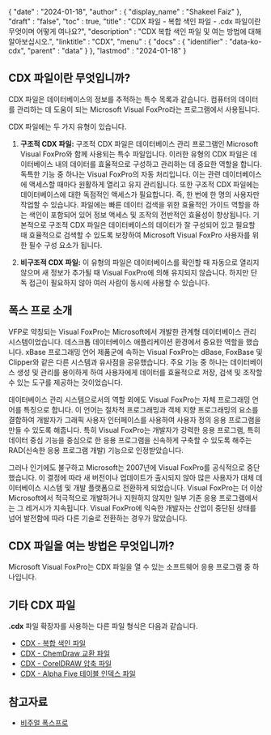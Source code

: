 {
  "date" : "2024-01-18",
  "author" : {
    "display_name" : "Shakeel Faiz"
  },
  "draft" : "false",
  "toc" : true,
  "title" : "CDX 파일 - 복합 색인 파일 - .cdx 파일이란 무엇이며 어떻게 여나요?",
  "description" : "CDX 복합 색인 파일 및 여는 방법에 대해 알아보십시오.",
  "linktitle" : "CDX",
  "menu" : {
    "docs" : {
      "identifier" : "data-ko-cdx",
      "parent" : "data"
    }
  },
  "lastmod" : "2024-01-18"
}

## CDX 파일이란 무엇입니까?

CDX 파일은 데이터베이스의 정보를 추적하는 특수 목록과 같습니다. 컴퓨터의 데이터를 관리하는 데 도움이 되는 Microsoft Visual FoxPro라는 프로그램에서 사용됩니다.

CDX 파일에는 두 가지 유형이 있습니다.

1. **구조적 CDX 파일:** 구조적 CDX 파일은 데이터베이스 관리 프로그램인 Microsoft Visual FoxPro와 함께 사용되는 특수 파일입니다. 이러한 유형의 CDX 파일은 데이터베이스 내의 데이터를 효율적으로 구성하고 관리하는 데 중요한 역할을 합니다. 독특한 기능 중 하나는 Visual FoxPro의 자동 처리입니다. 이는 관련 데이터베이스에 액세스할 때마다 원활하게 열리고 유지 관리됩니다. 또한 구조적 CDX 파일에는 데이터베이스에 대한 독점적인 액세스가 필요합니다. 즉, 한 번에 한 명의 사용자만 작업할 수 있습니다. 파일에는 빠른 데이터 검색을 위한 효율적인 가이드 역할을 하는 색인이 포함되어 있어 정보 액세스 및 조작의 전반적인 효율성이 향상됩니다. 기본적으로 구조적 CDX 파일은 데이터베이스의 데이터가 잘 구성되어 있고 필요할 때 효율적으로 검색할 수 있도록 보장하여 Microsoft Visual FoxPro 사용자를 위한 필수 구성 요소가 됩니다.

2. **비구조적 CDX 파일:** 이 유형의 파일은 데이터베이스를 확인할 때 자동으로 열리지 않으며 새 정보가 추가될 때 Visual FoxPro에 의해 유지되지 않습니다. 하지만 단독 접근이 필요하지 않아 여러 사람이 동시에 사용할 수 있습니다.

## 폭스 프로 소개

VFP로 약칭되는 Visual FoxPro는 Microsoft에서 개발한 관계형 데이터베이스 관리 시스템이었습니다. 데스크톱 데이터베이스 애플리케이션 환경에서 중요한 역할을 했습니다. xBase 프로그래밍 언어 제품군에 속하는 Visual FoxPro는 dBase, FoxBase 및 Clipper와 같은 다른 시스템과 유사점을 공유했습니다. 주요 기능 중 하나는 데이터베이스 생성 및 관리를 용이하게 하여 사용자에게 데이터를 효율적으로 저장, 검색 및 조작할 수 있는 도구를 제공하는 것이었습니다.

데이터베이스 관리 시스템으로서의 역할 외에도 Visual FoxPro는 자체 프로그래밍 언어를 특징으로 합니다. 이 언어는 절차적 프로그래밍과 객체 지향 프로그래밍의 요소를 결합하여 개발자가 그래픽 사용자 인터페이스를 사용하여 사용자 정의 응용 프로그램을 만들 수 있도록 해줍니다. 특히 Visual FoxPro는 개발자가 강력한 응용 프로그램, 특히 데이터 중심 기능을 중심으로 한 응용 프로그램을 신속하게 구축할 수 있도록 해주는 RAD(신속한 응용 프로그램 개발) 기능으로 인정받았습니다.

그러나 인기에도 불구하고 Microsoft는 2007년에 Visual FoxPro를 공식적으로 중단했습니다. 이 결정에 따라 새 버전이나 업데이트가 출시되지 않아 많은 사용자가 대체 데이터베이스 시스템 및 개발 플랫폼으로 전환하게 되었습니다. Visual FoxPro는 더 이상 Microsoft에서 적극적으로 개발하거나 지원하지 않지만 일부 기존 응용 프로그램에서는 그 레거시가 지속됩니다. Visual FoxPro에 익숙한 개발자는 산업이 중단된 상태를 넘어 발전함에 따라 다른 기술로 전환하는 경우가 많았습니다.

## CDX 파일을 여는 방법은 무엇입니까?

Microsoft Visual FoxPro는 CDX 파일을 열 수 있는 소프트웨어 응용 프로그램 중 하나입니다.

## 기타 CDX 파일

**.cdx** 파일 확장자를 사용하는 다른 파일 형식은 다음과 같습니다.

- [CDX - 복합 색인 파일](/data/cdx/)
- [CDX - ChemDraw 교환 파일](/data/cdx-chemdraw/)
- [CDX - CorelDRAW 압축 파일](/image/cdx/)
- [CDX - Alpha Five 테이블 인덱스 파일](/programming/cdx/)

## 참고자료
* [비주얼 폭스프로](https://en.wikipedia.org/wiki/Visual_FoxPro)
